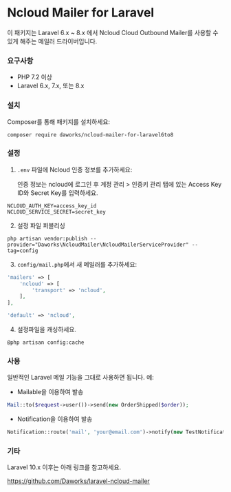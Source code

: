 # Ncloud Mailer for Laravel

이 패키지는 Laravel 6.x ~ 8.x 에서 Ncloud Cloud Outbound Mailer를 사용할 수 있게 해주는 메일러 드라이버입니다.


### 요구사항

- PHP 7.2 이상
- Laravel 6.x, 7.x, 또는 8.x


### 설치

Composer를 통해 패키지를 설치하세요:

````
composer require daworks/ncloud-mailer-for-laravel6to8
````


### 설정

1. `.env` 파일에 Ncloud 인증 정보를 추가하세요:

   인증 정보는 ncloud에 로그인 후 계정 관리 > 인증키 관리 탭에 있는 Access Key ID와 Secret Key를 입력하세요.
```
NCLOUD_AUTH_KEY=access_key_id
NCLOUD_SERVICE_SECRET=secret_key
```



2. 설정 파일 퍼블리싱

```
php artisan vendor:publish --provider="Daworks\NcloudMailer\NcloudMailerServiceProvider" --tag=config
```


3. `config/mail.php`에서 새 메일러를 추가하세요:

```php
'mailers' => [
    'ncloud' => [
        'transport' => 'ncloud',
    ],
],

'default' => 'ncloud',
```

4. 설정파일을 캐싱하세요.
```
@php artisan config:cache
```


### 사용

일반적인 Laravel 메일 기능을 그대로 사용하면 됩니다. 예:

- Mailable을 이용하여 발송
```php
Mail::to($request->user())->send(new OrderShipped($order));
```

- Notification을 이용하여 발송
```php
Notification::route('mail', 'your@email.com')->notify(new TestNotification());
```

### 기타

Laravel 10.x 이후는 아래 링크를 참고하세요.

https://github.com/Daworks/laravel-ncloud-mailer

